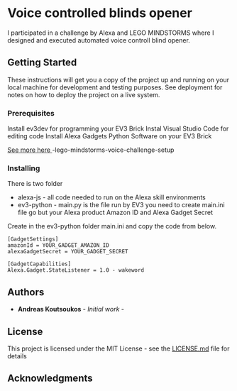 # Voice controlled blinds opener


I participated in a challenge by Alexa and LEGO MINDSTORMS where I designed and executed automated voice controll blind opener.

## Getting Started

These instructions will get you a copy of the project up and running on your local machine for development and testing purposes. See deployment for notes on how to deploy the project on a live system.

### Prerequisites

Install ev3dev for programming your EV3 Brick
Instal Visual Studio Code for editing code
Install Alexa Gadgets Python Software on your EV3 Brick

[See more here ](https://www.hackster.io/alexagadgets/lego-mindstorms-voice-challenge-setup-17300f) -lego-mindstorms-voice-challenge-setup

### Installing

There is two folder 
* alexa-js -  all code needed to run on the Alexa skill environments
* ev3-python - main.py is the file run by EV3 you need to create main.ini file go but your Alexa product Amazon ID and Alexa Gadget Secret

Create in the ev3-python folder main.ini and copy the code from below.
```
[GadgetSettings]
amazonId = YOUR_GADGET_AMAZON_ID
alexaGadgetSecret = YOUR_GADGET_SECRET

[GadgetCapabilities]
Alexa.Gadget.StateListener = 1.0 - wakeword
```

## Authors

* **Andreas Koutsoukos** - *Initial work* - 

## License

This project is licensed under the MIT License - see the [LICENSE.md](LICENSE.md) file for details

## Acknowledgments

